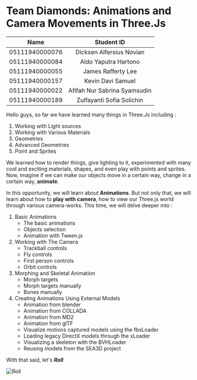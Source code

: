 # Team Diamonds: Animations and Camera Movements in Three.Js

|Name|Student ID|
|:----------:|:-----------:|
|05111940000076  |  Dicksen Alfersius Novian|
|05111940000084  |  Aldo Yaputra Hartono |
|05111940000055  |  James Rafferty Lee |
|05111940000157  |  Kevin Davi Samuel |
|05111940000022  |  Afifah Nur Sabrina Syamsudin |
|05111940000189  |  Zulfayanti Sofia Solichin |


Hello guys, so far we have learned many things in Three.Js including :
1. Working with Light sources
2. Working with Various Materials
3. Geometries
4. Advanced Geometries
5. Point and Sprites

We learned how to render things, give lighting to it, experimented with many cool and exciting materials, shapes, and even play with points and sprites. Now, imagine if we can make our objects move in a certain way, change in a certain way, **animate**.

In this opportunity, we will learn about **Animations**. But not only that, we will learn about how to **play with camera**, how to view our Three.js world through various camera-works. This time, we will delve deeper into :
1. Basic Animations
   - The basic animations
   - Objects selection
   - Animation with Tween.js
2. Working with The Camera
   - Trackball controls
   - Fly controls
   - First person controls
   - Orbit controls
3. Morphing and Skeletal Animation
   - Morph targets
   - Morph targets manually
   - Bones manually
4. Creating Animations Using External Models
   - Animation from blender
   - Animation from COLLADA
   - Animation from MD2
   - Animation from glTF
   - Visualize motions captured models using the fbxLoader
   - Loading legacy DirectX models through the xLoader
   - Visualizing a skeleton with the BVHLoader
   - Reusing models from the SEA3D project


With that said, let's **_Roll_**

![Roll](http://pa1.narvii.com/7516/ae07dd5a5c6898db9831103c63048847d6de2ca8r1-540-405_00.gif)
